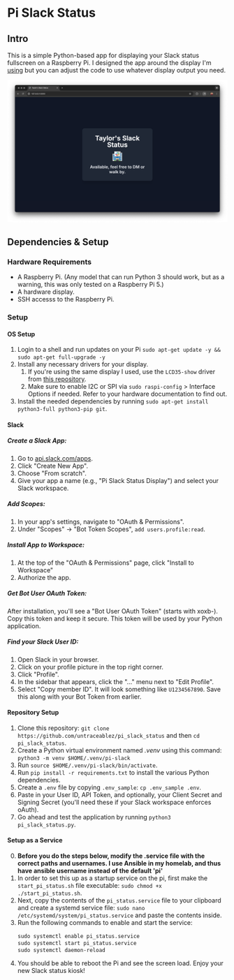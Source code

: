 # Pi Slack Status

## Intro

This is a simple Python-based app for displaying your Slack status fullscreen on a Raspberry Pi. I designed the app around the display I'm [using](https://www.microcenter.com/product/632693/inland-35-inch-tft-lcd-touch-screen-monitor) but you can adjust the code to use whatever display output you need. 

![A preview of the rendered webpage.](./preview.png)

## Dependencies & Setup

### Hardware Requirements
* A Raspberry Pi. (Any model that can run Python 3 should work, but as a warning, this was only tested on a Raspberry Pi 5.)
* A hardware display. 
* SSH accesss to the Raspberry Pi.
  
### Setup

#### OS Setup
1. Login to a shell and run updates on your Pi `sudo apt-get update -y && sudo apt-get full-upgrade -y`
2. Install any necessary drivers for your display. 
   1. If you're using the same display I used, use the `LCD35-show` driver from [this repository](https://github.com/goodtft/LCD-show).
   2. Make sure to enable I2C or SPI via `sudo raspi-config` > Interface Options if needed. Refer to your hardware documentation to find out.
3. Install the needed dependencies by running `sudo apt-get install python3-full python3-pip git`. 

#### Slack
##### Create a Slack App:
1. Go to [api.slack.com/apps](api.slack.com/apps).
2. Click "Create New App".
3. Choose "From scratch".
4. Give your app a name (e.g., "Pi Slack Status Display") and select your Slack workspace.
##### Add Scopes:
1. In your app's settings, navigate to "OAuth & Permissions".
2. Under "Scopes" -> "Bot Token Scopes", `add users.profile:read`.
##### Install App to Workspace:
1. At the top of the "OAuth & Permissions" page, click "Install to Workspace"
2. Authorize the app.
##### Get Bot User OAuth Token:
After installation, you'll see a "Bot User OAuth Token" (starts with xoxb-). Copy this token and keep it secure. This token will be used by your Python application.
##### Find your Slack User ID:
1. Open Slack in your browser.
2. Click on your profile picture in the top right corner.
3. Click "Profile".
4. In the sidebar that appears, click the "..." menu next to "Edit Profile".
5. Select "Copy member ID". It will look something like `U1234567890`. Save this along with your Bot Token from earlier.

#### Repository Setup
1. Clone this repository: `git clone https://github.com/untraceablez/pi_slack_status` and then `cd pi_slack_status`.
2. Create a Python virtual environment named *.venv* using this command: `python3 -m venv $HOME/.venv/pi-slack`
3. Run `source $HOME/.venv/pi-slack/bin/activate`. 
4. Run `pip install -r requirements.txt` to install the various Python dependencies.
5. Create a `.env` file by copying `.env_sample`: `cp .env_sample .env`. 
6. Paste in your User ID, API Token, and optionally, your Client Secret and Signing Secret (you'll need these if your Slack workspace enforces oAuth).
7. Go ahead and test the application by running `python3 pi_slack_status.py`.

 
#### Setup as a Service
0. **Before you do the steps below, modify the .service file with the correct paths and usernames. I use Ansible in my homelab, and thus have ansible username instead of the default 'pi'**
1. In order to set this up as a startup service on the pi, first make the `start_pi_status.sh` file executable: `sudo chmod +x ./start_pi_status.sh`. 
2. Next, copy the contents of the `pi_status.service` file to your clipboard and create a systemd service file: `sudo nano /etc/systemd/system/pi_status.service` and paste the contents inside.
3. Run the following commands to enable and start the service: 
   ```
   sudo systemctl enable pi_status.service
   sudo systemctl start pi_status.service
   sudo systemctl daemon-reload
   ```
4. You should be able to reboot the Pi and see the screen load. Enjoy your new Slack status kiosk!
